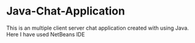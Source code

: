 # Java-Chat-Application
This is an multiple client server chat application created with using Java. Here I have used NetBeans IDE
